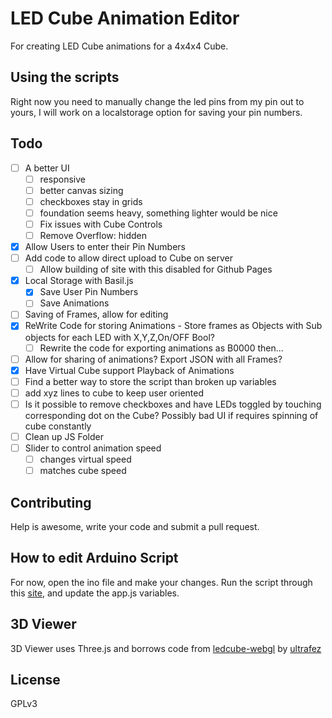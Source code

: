LED Cube Animation Editor
=========================

For creating LED Cube animations for a 4x4x4 Cube.

## Using the scripts
Right now you need to manually change the led pins from my pin out to yours, I will work on a localstorage option for saving your pin numbers. 

## Todo
- [ ] A better UI
    - [ ] responsive
    - [ ] better canvas sizing
    - [ ] checkboxes stay in grids
    - [ ] foundation seems heavy, something lighter would be nice
    - [ ] Fix issues with Cube Controls
    - [ ] Remove Overflow: hidden
- [x] Allow Users to enter their Pin Numbers
- [ ] Add code to allow direct upload to Cube on server 
    - [ ] Allow building of site with this disabled for Github Pages
- [x] Local Storage with Basil.js
    - [x] Save User Pin Numbers
    - [ ] Save Animations
- [ ] Saving of Frames, allow for editing
- [x] ReWrite Code for storing Animations - Store frames as Objects with Sub objects for each LED with X,Y,Z,On/OFF Bool?
    - [ ] Rewrite the code for exporting animations as B0000 then...
- [ ] Allow for sharing of animations? Export JSON with all Frames?
- [x] Have Virtual Cube support Playback of Animations
- [ ] Find a better way to store the script than broken up variables
- [ ] add xyz lines to cube to keep user oriented
- [ ] Is it possible to remove checkboxes and have LEDs toggled by touching corresponding dot on the Cube? Possibly bad UI if requires spinning of cube constantly
- [ ] Clean up JS Folder
- [ ] Slider to control animation speed
    - [ ] changes virtual speed
    - [ ] matches cube speed

## Contributing
Help is awesome, write your code and submit a pull request.

## How to edit Arduino Script
For now, open the ino file and make your changes. Run the script through this [site](http://www.freeformatter.com/javascript-escape.html), and update the app.js variables.

## 3D Viewer
3D Viewer uses Three.js and borrows code from [ledcube-webgl](https://github.com/ultrafez/ledcube-webgl) by [ultrafez](https://github.com/ultrafez)

## License
GPLv3